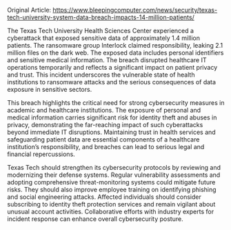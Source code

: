 Original Article: https://www.bleepingcomputer.com/news/security/texas-tech-university-system-data-breach-impacts-14-million-patients/

The Texas Tech University Health Sciences Center experienced a cyberattack that exposed sensitive data of approximately 1.4 million patients. The ransomware group Interlock claimed responsibility, leaking 2.1 million files on the dark web. The exposed data includes personal identifiers and sensitive medical information. The breach disrupted healthcare IT operations temporarily and reflects a significant impact on patient privacy and trust. This incident underscores the vulnerable state of health institutions to ransomware attacks and the serious consequences of data exposure in sensitive sectors.

This breach highlights the critical need for strong cybersecurity measures in academic and healthcare institutions. The exposure of personal and medical information carries significant risk for identity theft and abuses in privacy, demonstrating the far-reaching impact of such cyberattacks beyond immediate IT disruptions. Maintaining trust in health services and safeguarding patient data are essential components of a healthcare institution’s responsibility, and breaches can lead to serious legal and financial repercussions.

Texas Tech should strengthen its cybersecurity protocols by reviewing and modernizing their defense systems. Regular vulnerability assessments and adopting comprehensive threat-monitoring systems could mitigate future risks. They should also improve employee training on identifying phishing and social engineering attacks. Affected individuals should consider subscribing to identity theft protection services and remain vigilant about unusual account activities. Collaborative efforts with industry experts for incident response can enhance overall cybersecurity posture.